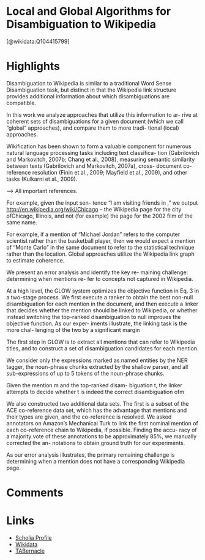 
Local and Global Algorithms for Disambiguation to Wikipedia
===========================================================
  
  [@wikidata:Q104415799]  

# Highlights

Disambiguation to Wikipedia is similar to a traditional Word Sense Disambiguation task, but distinct in that the Wikipedia link structure provides additional information about which disambiguations are compatible.

In this work we analyze approaches that utilize this information to ar- rive at coherent sets of disambiguations for a given document (which we call “global” approaches), and compare them to more tradi- tional (local) approaches.

Wikification has been shown to form a valuable component for numerous natural language processing tasks including text classifica- tion (Gabrilovich and Markovitch, 2007b; Chang et al., 2008), measuring semantic similarity between texts (Gabrilovich and Markovitch, 2007a), cross- document co-reference resolution (Finin et al., 2009; Mayfield et al., 2009), and other tasks (Kulkarni et al., 2009).

--> All important references.

For example, given the input sen- tence “I am visiting friends in <Chicago>,” we output http://en.wikipedia.org/wiki/Chicago – the Wikipedia page for the city ofChicago, Illinois, and not (for example) the page for the 2002 film of the same name.

For example, if a mention of “Michael Jordan” refers to the computer scientist rather than the basketball player, then we would expect a mention of “Monte Carlo” in the same document to refer to the statistical technique rather than the location. Global approaches utilize the Wikipedia link graph to estimate coherence.

We present an error analysis and identify the key re- maining challenge: determining when mentions re- fer to concepts not captured in Wikipedia.

At a high level, the GLOW system optimizes the objective function in Eq. 3 in a two-stage process. We first execute a ranker to obtain the best non-null disambiguation for each mention in the document, and then execute a linker that decides whether the mention should be linked to Wikipedia, or whether instead switching the top-ranked disambiguation to null improves the objective function. As our exper- iments illustrate, the linking task is the more chal- lenging of the two by a significant margin

The first step in GLOW is to extract all mentions that can refer to Wikipedia titles, and to construct a set of disambiguation candidates for each mention.

We consider only the expressions marked as named entities by the NER tagger, the noun-phrase chunks extracted by the shallow parser, and all sub-expressions of up to 5 tokens of the noun-phrase chunks.

Given the mention m and the top-ranked disam- biguation t, the linker attempts to decide whether t is indeed the correct disambiguation ofm

We also constructed two additional data sets. The first is a subset of the ACE co-reference data set, which has the advantage that mentions and their types are given, and the co-reference is resolved. We asked annotators on Amazon’s Mechanical Turk to link the first nominal mention of each co-reference chain to Wikipedia, if possible. Finding the accu- racy of a majority vote of these annotations to be approximately 85%, we manually corrected the an- notations to obtain ground truth for our experiments.

As our error analysis illustrates, the primary remaining challenge is determining when a mention does not have a corresponding Wikipedia page.


# Comments

# Links
  
 * [Scholia Profile](https://scholia.toolforge.org/work/Q104415799)  
 * [Wikidata](https://www.wikidata.org/wiki/Q104415799)  
 * [TABernacle](https://tabernacle.toolforge.org/?#/tab/manual/Q104415799/P921%3BP4510)  
